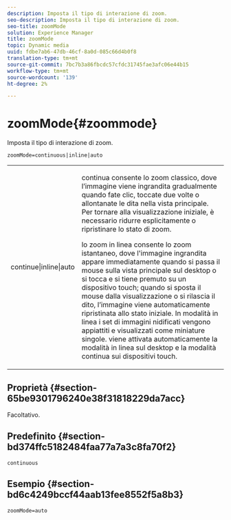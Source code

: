 ```yaml
---
description: Imposta il tipo di interazione di zoom.
seo-description: Imposta il tipo di interazione di zoom.
seo-title: zoomMode
solution: Experience Manager
title: zoomMode
topic: Dynamic media
uuid: fdbe7ab6-47db-46cf-8a0d-085c66d4b0f8
translation-type: tm+mt
source-git-commit: 7bc7b3a86fbcdc57cfdc31745fae3afc06e44b15
workflow-type: tm+mt
source-wordcount: '139'
ht-degree: 2%

---
```



# zoomMode{#zoommode}

Imposta il tipo di interazione di zoom.

`zoomMode=continuous|inline|auto`

<table id="table_E314540D347D47699C04EB80D20C0721"> 
 <tbody> 
  <tr> 
   <td colname="col1"> <p> <span class="codeph"> continue|inline|auto  </span> </p> </td> 
   <td colname="col2"> <p> <span class="codeph"> continua  </span> consente lo zoom classico, dove l’immagine viene ingrandita gradualmente quando fate clic, toccate due volte o allontanate le dita nella vista principale. Per tornare alla visualizzazione iniziale, è necessario ridurre esplicitamente o ripristinare lo stato di zoom. </p> <p> <span class="codeph"> lo zoom in linea  </span> consente lo zoom istantaneo, dove l'immagine ingrandita appare immediatamente quando si passa il mouse sulla vista principale sul desktop o si tocca e si tiene premuto su un dispositivo touch; quando si sposta il mouse dalla visualizzazione o si rilascia il dito, l’immagine viene automaticamente ripristinata allo stato iniziale. In modalità <span class="codeph"> in linea </span> i set di immagini nidificati vengono appiattiti e visualizzati come miniature singole. <span class="codeph"> viene  </span> attivata automaticamente la modalità in linea sul desktop e la modalità continua sui dispositivi touch. </p> </td> 
  </tr> 
 </tbody> 
</table>

## Proprietà {#section-65be9301796240e38f31818229da7acc}

Facoltativo.

## Predefinito {#section-bd374ffc5182484faa77a7a3c8fa70f2}

`continuous`

## Esempio {#section-bd6c4249bccf44aab13fee8552f5a8b3}

`zoomMode=auto`
